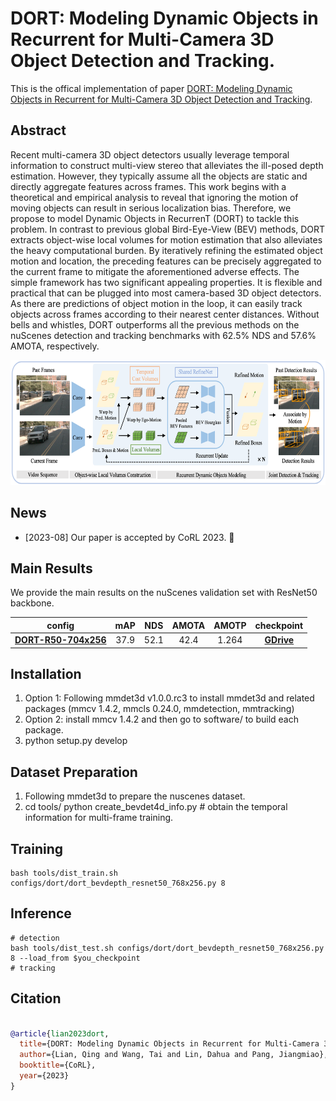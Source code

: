 <h1>DORT: Modeling Dynamic Objects in Recurrent for Multi-Camera 3D Object Detection and Tracking.</h1>


This is the offical implementation of paper [DORT: Modeling Dynamic Objects in Recurrent for Multi-Camera 3D Object Detection and Tracking](https://arxiv.org/abs/2303.16628).

## Abstract

Recent multi-camera 3D object detectors usually leverage temporal information to construct multi-view stereo that alleviates the ill-posed depth estimation. However, they typically assume all the objects are static and directly aggregate features across frames. This work begins with a theoretical and empirical analysis to reveal that ignoring the motion of moving objects can result in serious localization bias. Therefore, we propose to model Dynamic Objects in RecurrenT (DORT) to tackle this problem. 
In contrast to previous global Bird-Eye-View (BEV) methods, DORT extracts object-wise local volumes for motion estimation that also alleviates the heavy computational burden. By iteratively refining the estimated object motion and location, the preceding features can be precisely aggregated to the current frame to mitigate the aforementioned adverse effects. The simple framework has two significant appealing properties. It is flexible and practical that can be plugged into most camera-based 3D object detectors. As there are predictions of object motion in the loop, it can easily track objects across frames according to their nearest center distances. Without bells and whistles, DORT outperforms all the previous methods on the nuScenes detection and tracking benchmarks with 62.5\% NDS and 57.6\% AMOTA, respectively.

<p align="center">
  <img src="figs/overview.png" height="200" />
</p>


## News
- [2023-08] Our paper is accepted by CoRL 2023. &#x1F389;

## Main Results

We provide the main results on the nuScenes validation set with ResNet50 backbone.
<p align="center">

| config            | mAP      | NDS     | AMOTA     | AMOTP     |  checkpoint |
|:--------:|:----------:|:---------:|:--------:|:--------:|:--------:|
| [**DORT-R50-704x256**](./configs/dort/dort_bevdepth_resnet50_768x256.py)   | 37.9     | 52.1    | 42.4    | 1.264 | [**GDrive**]()  |
</p>




## Installation
1. Option 1: Following mmdet3d v1.0.0.rc3 to install mmdet3d and related packages (mmcv 1.4.2, mmcls 0.24.0, mmdetection, mmtracking)
2. Option 2: install mmcv 1.4.2 and then go to software/ to build each package.
3. python setup.py develop

## Dataset Preparation
1. Following mmdet3d to prepare the nuscenes dataset.
2. cd tools/ python create_bevdet4d_info.py # obtain the temporal information for multi-frame training.

## Training
```
bash tools/dist_train.sh configs/dort/dort_bevdepth_resnet50_768x256.py 8
```

## Inference
```
# detection
bash tools/dist_test.sh configs/dort/dort_bevdepth_resnet50_768x256.py 8 --load_from $you_checkpoint
# tracking
```

## Citation

```bibtex

@article{lian2023dort,
  title={DORT: Modeling Dynamic Objects in Recurrent for Multi-Camera 3D Object Detection and Tracking},
  author={Lian, Qing and Wang, Tai and Lin, Dahua and Pang, Jiangmiao},
  booktitle={CoRL},
  year={2023}
}
```

